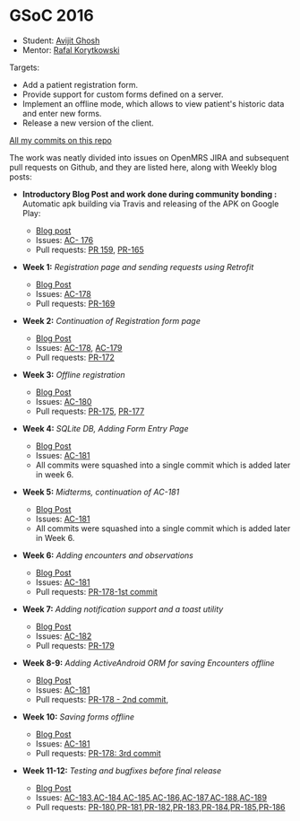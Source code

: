 # GSoC 2016



 * Student: [Avijit Ghosh](https://github.com/AvijitGhosh82)
 * Mentor: [Rafal Korytkowski](https://github.com/rkorytkowski)


Targets:

 * Add a patient registration form.
 * Provide support for custom forms defined on a server.
 * Implement an offline mode, which allows to view patient's historic data and enter new forms.
 * Release a new version of the client.


[All my commits on this repo](https://github.com/openmrs/openmrs-contrib-android-client/commits/master?author=AvijitGhosh82)

The work was neatly divided into issues on OpenMRS JIRA and subsequent pull requests on Github, and they are listed here, along with Weekly blog posts:

 * **Introductory Blog Post and work done during community bonding :** 
Automatic apk building via Travis and releasing of the APK on Google Play:
	* [Blog post](https://avikgp.wordpress.com/2016/04/23/first-blog-post/)
	* Issues: [AC- 176](https://issues.openmrs.org/browse/AC-176)
	* Pull requests: [PR 159](https://github.com/openmrs/openmrs-contrib-android-client/pull/159), [PR-165](https://github.com/openmrs/openmrs-contrib-android-client/pull/165)
 * **Week 1:** *Registration page and sending requests using Retrofit*

	* [Blog Post](https://avikgp.wordpress.com/2016/06/02/week-1-register-and-retrofit/)
	* Issues: [AC-178](https://issues.openmrs.org/browse/AC-178)
	* Pull requests: [PR-169](https://github.com/openmrs/openmrs-contrib-android-client/pull/169)

 * **Week 2:** *Continuation of Registration form page*

	* [Blog Post](https://avikgp.wordpress.com/2016/06/06/week-2-completion-of-task-1/)
	* Issues: [AC-178](https://issues.openmrs.org/browse/AC-178), [AC-179](https://issues.openmrs.org/browse/AC-179)
	* Pull requests: [PR-172](https://github.com/openmrs/openmrs-contrib-android-client/pull/172)

 * **Week 3:** *Offline registration*

	* [Blog Post](https://avikgp.wordpress.com/2016/06/12/week-3-automation/)
	* Issues: [AC-180](https://issues.openmrs.org/browse/AC-180)
	* Pull requests: [PR-175](https://github.com/openmrs/openmrs-contrib-android-client/pull/175), [PR-177](https://github.com/openmrs/openmrs-contrib-android-client/pull/177)

 * **Week 4:** *SQLite DB, Adding Form Entry Page*

	* [Blog Post](https://avikgp.wordpress.com/2016/06/19/week-4-local-database-and-forms/)
	* Issues: [AC-181](https://issues.openmrs.org/browse/AC-181)
	* All commits were squashed into a single commit which is added later in week 6.
	
 * **Week 5:** *Midterms, continuation of AC-181*

	* [Blog Post](https://avikgp.wordpress.com/2016/06/27/week-5-midterms/)
	* Issues: [AC-181](https://issues.openmrs.org/browse/AC-181)
	* All commits were squashed into a single commit which is added later in Week 6.

 * **Week 6:** *Adding encounters and observations*

	* [Blog Post](https://avikgp.wordpress.com/2016/07/04/week-6-encounters/)
	* Issues: [AC-181](https://issues.openmrs.org/browse/AC-181)
	* Pull requests: [PR-178-1st commit](https://github.com/openmrs/openmrs-contrib-android-client/pull/178/commits/c8063d8bf5d5ec29caca827589ba7b5116bab388)
	
 * **Week 7:** *Adding notification support and a toast utility*

	* [Blog Post](https://avikgp.wordpress.com/2016/07/11/week-7-notifications/)
	* Issues: [AC-182](https://issues.openmrs.org/browse/AC-182)
	* Pull requests: [PR-179](https://github.com/openmrs/openmrs-contrib-android-client/pull/179)

* **Week 8-9:** *Adding ActiveAndroid ORM for saving Encounters offline*

	* [Blog Post](https://avikgp.wordpress.com/2016/07/25/week-9-orm/)
	* Issues: [AC-181](https://issues.openmrs.org/browse/AC-181)
	* Pull requests: [PR-178 - 2nd commit](https://github.com/openmrs/openmrs-contrib-android-client/pull/178/commits/c87b6c6a8e5871d4c88a162047cdd0817190c5bb), 

* **Week 10:** *Saving forms offline*

	* [Blog Post](https://avikgp.wordpress.com/2016/08/01/week-10-offline-form-submission/)
	* Issues: [AC-181](https://issues.openmrs.org/browse/AC-181)
	* Pull requests:  [PR-178: 3rd commit](https://github.com/openmrs/openmrs-contrib-android-client/pull/178)

* **Week 11-12:** *Testing and bugfixes before final release*

	* [Blog Post](https://avikgp.wordpress.com/2016/08/16/week-12-bugs-bugs-bugs/)
	* Issues: [AC-183](https://issues.openmrs.org/browse/AC-183),[AC-184](https://issues.openmrs.org/browse/AC-184),[AC-185](https://issues.openmrs.org/browse/AC-185),[AC-186](https://issues.openmrs.org/browse/AC-186),[AC-187](https://issues.openmrs.org/browse/AC-187),[AC-188](https://issues.openmrs.org/browse/AC-188),[AC-189](https://issues.openmrs.org/browse/AC-189)
	* Pull requests:  [PR-180](https://github.com/openmrs/openmrs-contrib-android-client/pull/180),[PR-181](https://github.com/openmrs/openmrs-contrib-android-client/pull/181),[PR-182](https://github.com/openmrs/openmrs-contrib-android-client/pull/182),[PR-183](https://github.com/openmrs/openmrs-contrib-android-client/pull/183),[PR-184](https://github.com/openmrs/openmrs-contrib-android-client/pull/184),[PR-185](https://github.com/openmrs/openmrs-contrib-android-client/pull/185),[PR-186](https://github.com/openmrs/openmrs-contrib-android-client/pull/186)


